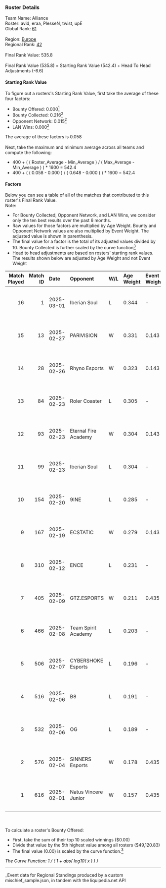 ### Roster Details<br />
Team Name: Alliance<br />
Roster: avid, eraa, PlesseN, twist, upE<br />
Global Rank: [61](../../standings_global_2025_07_07.md)<br />
<br />
Region: [Europe]( ../../standings_europe_2025_07_07.md)<br />
Regional Rank: [42]( ../../standings_europe_2025_07_07.md)<br />
<br />
Final Rank Value:  535.8<br />
<br />
Final Rank Value (535.8) = Starting Rank Value (542.4) + Head To Head Adjustments (-6.6)<br />

#### Starting Rank Value<br />
To figure out a rosters's Starting Rank Value, first take the average of these four factors:<br />
- Bounty Offered: 0.000[<sup>1</sup>](#table2)
- Bounty Collected: 0.216[<sup>2</sup>](#table1)
- Opponent Network: 0.015[<sup>2</sup>](#table1)
- LAN Wins: 0.000[<sup>2</sup>](#table1)

The average of these factors is 0.058<br />
<br />
Next, take the maximum and minimum average across all teams and compute the following:<br />
- 400 + ( ( Roster_Average - Min_Average ) / ( Max_Average - Min_Average ) ) * 1600 = 542.4
- 400 + ( ( 0.058 - 0.000 ) / ( 0.648 - 0.000 ) ) * 1600 = 542.4


#### Factors<br />
Below you can see a table of all of the matches that contributed to this roster's Final Rank Value.<br />
Note:<br />

- For Bounty Collected, Opponent Network, and LAN Wins, we consider only the ten best results over the past 6 months.
- Raw values for those factors are multiplied by Age Weight. Bounty and Opponent Network values are also multiplied by Event Weight. The adjusted value is shown in parenthesis.
- The final value for a factor is the total of its adjusted values divided by 10. Bounty Collected is further scaled by the curve function[<sup>3</sup>](#curveFunction)
- Head to head adjustments are based on rosters' starting rank values. The results shown below are adjusted by Age Weight and not Event Weight
<span id="table1"></span><br />


| Match Played | Match ID | Date       | Opponent             | W/L | Age Weight | Event Weight | Bounty Collected | Opponent Network | LAN Wins  | H2H Adj. | Roster                          |
| -: | -: | :- | :- | :- | :- | :- | :- | :- | :- | -: | :- |
|           16 |        1 | 2025-03-01 | Iberian Soul         | L   | 0.344      | -            | -                | -                | -         |    -6.92 | avid, eraa, PlesseN, twist, upE |
|           15 |       13 | 2025-02-27 | PARIVISION           | W   | 0.331      | 0.143        | 0.000 (0.000)    | 0.998 (0.047)    | 0 (0.000) |     6.41 | avid, eraa, PlesseN, twist, upE |
|           14 |       28 | 2025-02-26 | Rhyno Esports        | W   | 0.323      | 0.143        | 0.000 (0.000)    | 0.000 (0.000)    | 0 (0.000) |     3.15 | avid, eraa, PlesseN, twist, upE |
|           13 |       84 | 2025-02-23 | Roler Coaster        | L   | 0.305      | -            | -                | -                | -         |    -6.46 | avid, eraa, PlesseN, twist, upE |
|           12 |       93 | 2025-02-23 | Eternal Fire Academy | W   | 0.304      | 0.143        | 0.000 (0.000)    | 0.000 (0.000)    | 0 (0.000) |     3.03 | avid, eraa, PlesseN, twist, upE |
|           11 |       99 | 2025-02-23 | Iberian Soul         | L   | 0.304      | -            | -                | -                | -         |    -6.40 | avid, eraa, PlesseN, twist, upE |
|           10 |      154 | 2025-02-20 | 9INE                 | L   | 0.285      | -            | -                | -                | -         |    -4.39 | avid, eraa, PlesseN, twist, upE |
|            9 |      167 | 2025-02-19 | ECSTATIC             | W   | 0.279      | 0.143        | 0.000 (0.000)    | 0.735 (0.029)    | 0 (0.000) |     4.20 | avid, eraa, PlesseN, twist, upE |
|            8 |      310 | 2025-02-12 | ENCE                 | L   | 0.231      | -            | -                | -                | -         |    -1.67 | avid, eraa, PlesseN, twist, upE |
|            7 |      405 | 2025-02-09 | GTZ.ESPORTS          | W   | 0.211      | 0.435        | 0.000 (0.000)    | 0.228 (0.021)    | 0 (0.000) |     3.48 | avid, eraa, PlesseN, twist, upE |
|            6 |      466 | 2025-02-08 | Team Spirit Academy  | L   | 0.203      | -            | -                | -                | -         |    -4.34 | avid, eraa, PlesseN, twist, upE |
|            5 |      506 | 2025-02-07 | CYBERSHOKE Esports   | L   | 0.196      | -            | -                | -                | -         |    -1.25 | avid, eraa, PlesseN, twist, upE |
|            4 |      516 | 2025-02-06 | B8                   | L   | 0.191      | -            | -                | -                | -         |    -0.59 | avid, eraa, PlesseN, twist, upE |
|            3 |      532 | 2025-02-06 | OG                   | L   | 0.189      | -            | -                | -                | -         |    -2.85 | avid, eraa, PlesseN, twist, upE |
|            2 |      576 | 2025-02-04 | SINNERS Esports      | W   | 0.178      | 0.435        | 0.002 (0.000)    | 0.235 (0.018)    | 0 (0.000) |     3.98 | avid, eraa, PlesseN, twist, upE |
|            1 |      616 | 2025-02-01 | Natus Vincere Junior | W   | 0.157      | 0.435        | 0.031 (0.002)    | 0.525 (0.036)    | 0 (0.000) |     4.02 | avid, eraa, PlesseN, twist, upE |

<br />
<span id="table2"></span><br />
To calculate a roster's Bounty Offered:<br />

- First, take the sum of their top 10 scaled winnings ($0.00)
- Divide that value by the 5th highest value among all rosters ($49,120.83)
- The final value (0.00) is scaled by the curve function.[<sup>3</sup>](#curveFunction)

<span id="curveFunction"></span>_The Curve Function: 1 / ( 1 + abs( log10( x ) ) )_<br />

---
_Event data for Regional Standings produced by a custom mischief_sample.json, in tandem with the liquipedia.net API<br />
